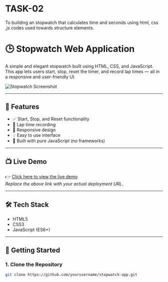 # TASK-02
To building an stopwatch that calculates time and seconds using html, css ,js codes used towards structure elements. 
# 🕒 Stopwatch Web Application

A simple and elegant stopwatch built using HTML, CSS, and JavaScript. This app lets users start, stop, reset the timer, and record lap times — all in a responsive and user-friendly UI.

![Stopwatch Screenshot](screenshot.png) <!-- Optional: Replace with your actual screenshot or remove this line -->

---

## 🚀 Features

- ✅ Start, Stop, and Reset functionality
- 🏁 Lap time recording
- 📱 Responsive design
- 💡 Easy to use interface
- 🧠 Built with pure JavaScript (no frameworks)

---

## 📺 Live Demo

👉 [Click here to view the live demo](https://yourusername.github.io/stopwatch-app)  
*Replace the above link with your actual deployment URL.*

---

## 🛠️ Tech Stack

- HTML5
- CSS3
- JavaScript (ES6+)

---

## 🧰 Getting Started

### 1. Clone the Repository

```bash
git clone https://github.com/yourusername/stopwatch-app.git

